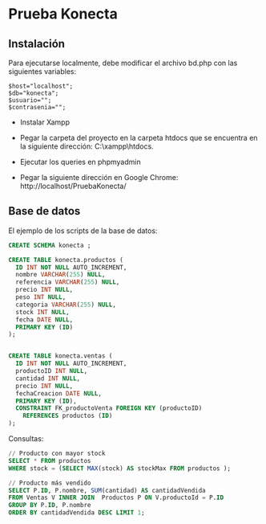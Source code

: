 # Prueba Konecta

## Instalación

Para ejecutarse localmente, debe modificar el archivo bd.php con las siguientes variables:
```
$host="localhost";
$db="konecta";
$usuario="";
$contrasenia="";
```

* Instalar Xampp

* Pegar la carpeta del proyecto en la carpeta htdocs que se encuentra en la siguiente dirección: C:\xampp\htdocs.

* Ejecutar los queries en phpmyadmin

* Pegar la siguiente dirección en Google Chrome: http://localhost/PruebaKonecta/

## Base de datos

El ejemplo de los scripts de la base de datos:

```sql
CREATE SCHEMA konecta ;

CREATE TABLE konecta.productos (
  ID INT NOT NULL AUTO_INCREMENT,
  nombre VARCHAR(255) NULL,
  referencia VARCHAR(255) NULL,
  precio INT NULL,
  peso INT NULL,
  categoria VARCHAR(255) NULL,
  stock INT NULL,
  fecha DATE NULL,
  PRIMARY KEY (ID)
);


CREATE TABLE konecta.ventas (
  ID INT NOT NULL AUTO_INCREMENT,
  productoID INT NULL,
  cantidad INT NULL,
  precio INT NULL,
  fechaCreacion DATE NULL,
  PRIMARY KEY (ID),
  CONSTRAINT FK_productoVenta FOREIGN KEY (productoID)
    REFERENCES productos (ID)
);
```

Consultas:

```sql
// Producto con mayor stock
SELECT * FROM productos
WHERE stock = (SELECT MAX(stock) AS stockMax FROM productos );

// Producto más vendido
SELECT P.ID, P.nombre, SUM(cantidad) AS cantidadVendida 
FROM Ventas V INNER JOIN  Productos P ON V.productoId = P.ID
GROUP BY P.ID, P.nombre 
ORDER BY cantidadVendida DESC LIMIT 1;
```
